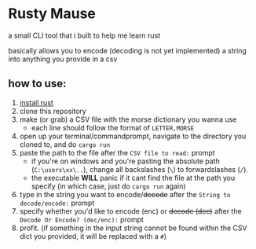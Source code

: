# Rusty Mause

a small CLI tool that i built to help me learn rust

basically allows you to encode (decoding is not yet implemented) a string into anything you provide in a csv

## how to use:
1) [install rust](https://www.rust-lang.org/tools/install)
2) clone this repository
3) make (or grab) a CSV file with the morse dictionary you wanna use
    - each line should follow the format of `LETTER,MORSE`
4) open up your terminal/commandprompt, navigate to the directory you cloned to, and do `cargo run`
5) paste the path to the file after the `CSV file to read:` prompt
    - if you're on windows and you're pasting the absolute path (`C:\users\xx\..`), change all backslashes (`\`) to forwardslashes (`/`).
    - the executable **WILL** panic if it cant find the file at the path you specify (in which case, just do `cargo run` again)
6) type in the string you want to encode/~~decode~~ after the `String to decode/encode:` prompt
7) specify whether you'd like to encode (enc) or ~~decode (dec)~~ after the `Decode Or Encode? (dec/enc):` prompt
8) profit. (if something in the input string cannot be found within the CSV dict you provided, it will be replaced with a `#`)
